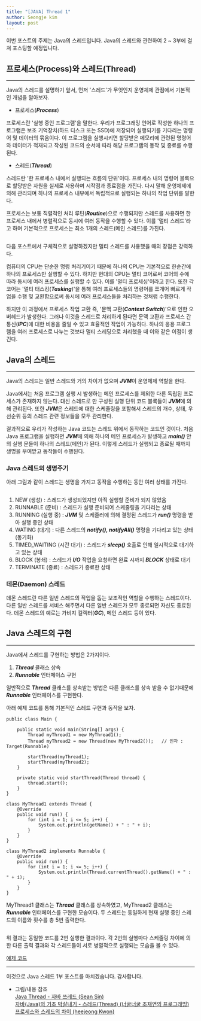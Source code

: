 ```yaml
---
title: "[JAVA] Thread 1"
author: Seongje kim
layout: post
---
```

<style>
    blockquote {
        font-size:13pt;
		padding-bottom:0.1px;
        margin-bottom:30px;
    }

	img {
		margin-left:15px;
		margin-right:30px;
		max-width:95%;
		heght:auto;
	}

	h3 {
		margin-bottom:15px;
	}
</style>

이번 포스트의 주제는 Java의 스레드입니다.
Java의 스레드와 관련하여 2 ~ 3부에 걸쳐 포스팅할 예정입니다.

## 프로세스(Process)와 스레드(Thread)
---

Java의 스레드를 설명하기 앞서, 먼저 '스레드'가 무엇인지 운영체제 관점에서 기본적인 개념을 알아보자.

- 프로세스(***Process***)

프로세스란 '실행 중인 프로그램'을 말한다.
우리가 프로그래밍 언어로 작성한 하나의 프로그램은 보조 기억장치(하드 디스크 또는 SSD)에 저장되어 실행되기를 기다리는 명령어 및 데이터의 묶음이다.
이 프로그램을 실행시키면 할당받은 메모리에 관련된 명령어와 데이터가 적재되고 작성된 코드의 순서에 따라 해당 프로그램의 동작 및 종료를 수행된다.

- 스레드(***Thread***)

스레드란 '한 프로세스 내에서 실행되는 흐름의 단위'이다.
프로세스 내의 명령어 블록으로 할당받은 자원을 실제로 사용하며 시작점과 종료점을 가진다.
다시 말해 운영체제에 의해 관리되며 하나의 프로세스 내부에서 독립적으로 실행되는 하나의 작업 단위를 말한다.

프로세스는 보통 직렬적인 처리 루틴(***Routine***)으로 수행되지만 스레드를 사용하면 한 프로세스 내에서 병렬적으로 동시에 여러 동작을 수행할 수 있다.
이를 '멀티 스레드'라고 하며 기본적으로 프로세스는 최소 1개의 스레드(메인 스레드)를 가진다.

<img src="{{ 'assets/images/java/thread/java_thread_01.PNG' | relative_url }}" alt=""/>

다음 포스트에서 구체적으로 설명하겠지만 멀티 스레드를 사용했을 때의 장점은 강력하다.

컴퓨터의 CPU는 단순한 명령 처리기이기 때문에 하나의 CPU는 기본적으로 한순간에 하나의 프로세스만 실행할 수 있다.
하지만 현대의 CPU는 멀티 코어로써 코어의 수에 따라 동시에 여러 프로세스를 실행할 수 있다. 이를 '멀티 프로세싱'이라고 한다.
또한 각 코어는 '멀티 태스킹(***Tasking***)'을 통해 여러 프로세스들의 명령어를 쪼개어 빠르게 작업을 수행 및 교환함으로써 동시에 여러 프로세스들을 처리하는 것처럼 수행한다.

하지만 이 과정에서 프로세스 작업 교환 즉, '문맥 교환(***Context Switch***)'으로 인한 오버헤드가 발생한다.
그러나 이것을 스레드로 처리하게 된다면 문맥 교환과 프로세스 간 통신(***IPC***)에 대한 비용을 줄일 수 있고 효율적인 작업이 가능하다.
하나의 응용 프로그램을 여러 프로세스로 나누는 것보다 멀티 스레딩으로 처리했을 때 이와 같은 이점이 생긴다.

## Java의 스레드
---

Java의 스레드는 일반 스레드와 거의 차이가 없으며 ***JVM***이 운영체제 역할을 한다.

Java에서는 처음 프로그램 실행 시 발생하는 메인 프로세스를 제외한 다른 독립된 프로세스가 존재하지 않는다.
대신 스레드로 만 구성된 실행 단위 코드 블록들이 ***JVM***에 의해 관리된다.
또한 ***JVM***은 스레드에 대한 스케줄링을 포함해서 스레드의 개수, 상태, 우선순위 등의 스레드 관련 정보들을 모두 관리한다.

결과적으로 우리가 작성하는 Java 코드는 스레드 위에서 동작하는 코드인 것이다.
처음 Java 프로그램을 실행하면 ***JVM***에 의해 하나의 메인 프로세스가 발생하고 ***main()*** 안의 실행 문들이 하나의 스레드(메인)가 된다.
이렇게 스레드가 실행되고 종료될 때까지 생명을 부여받고 동작들이 수행된다.

### Java 스레드의 생명주기  

아래 그림과 같이 스레드는 생명을 가지고 동작을 수행하는 동안 여러 상태를 가진다.

<img src="{{ 'assets/images/java/thread/java_thread_02.png' | relative_url }}" alt=""/>

1. NEW (생성) : 스레드가 생성되었지만 아직 실행할 준비가 되지 않았음  
2. RUNNABLE (준비) : 스레드가 실행 준비되어 스케줄링을 기다리는 상태  
3. RUNNING (실행 중) : ***JVM*** 및 스케줄러에 의해 결정된 스레드가 ***run()*** 명령을 받아 실행 중인 상태  
4. WATING (대기) : 다른 스레드의 ***notify(), notifyAll()*** 명령을 기다리고 있는 상태(동기화)  
5. TIMED_WAITING (시간 대기) : 스레드가 ***sleep()*** 호출로 인해 일시적으로 대기하고 있는 상태  
6. BLOCK (봉쇄) : 스레드가 ***I/O*** 작업을 요청하면 완료 시까지 ***BLOCK*** 상태로 대기  
7. TERMINATE (종료) : 스레드가 종료한 상태

### 데몬(Daemon) 스레드  

데몬 스레드란 다른 일반 스레드의 작업을 돕는 보조적인 역할을 수행하는 스레드이다.
다른 일반 스레드를 서비스 해주면서 다른 일반 스레드가 모두 종료되면 자신도 종료된다.
데몬 스레드의 예로는 가비지 컬렉터(***GC***), 메인 스레드 등이 있다.

## Java 스레드의 구현
---

Java에서 스레드를 구현하는 방법은 2가지이다.

1. ***Thread*** 클래스 상속  
2. ***Runnable*** 인터페이스 구현

일반적으로 ***Thread*** 클래스를 상속받는 방법은 다른 클래스를 상속 받을 수 없기때문에 ***Runnable*** 인터페이스를 구현한다.

아래 예제 코드를 통해 기본적인 스레드 구현과 동작을 보자.

```
public class Main {

    public static void main(String[] args) {
        Thread myThread1 = new MyThread1();
        Thread myThread2 = new Thread(new MyThread2());   // 인자 : Target(Runnable)

        startThread(myThread1);
        startThread(myThread2);
    }

    private static void startThread(Thread thread) {
        thread.start();
    }
}

class MyThread1 extends Thread {
    @Override
    public void run() {
        for (int i = 1; i <= 5; i++) {
            System.out.println(getName() + " : " + i);
        }
    }
}

class MyThread2 implements Runnable {
    @Override
    public void run() {
        for (int i = 1; i <= 5; i++) {
            System.out.println(Thread.currentThread().getName() + " : " + i);
        }
    }
}
```

MyThread1 클래스는 ***Thread*** 클래스를 상속하였고, MyThread2 클래스는 ***Runnable*** 인터페이스를 구현한 모습이다.
두 스레드는 동일하게 현재 실행 중인 스레드의 이름와 횟수를 총 5번 출력한다.

<img src="{{ 'assets/images/java/thread/java_thread_03.png' | relative_url }}" alt=""/>

위 결과는 동일한 코드를 2번 실행한 결과이다.
각 2번의 실행마다 스케줄링 차이에 의한 다른 출력 결과와 각 스레드들이 서로 병렬적으로 실행되는 모습을 볼 수 있다.

[예제 코드](https://github.com/kimseongje3111/ExampleCode/tree/master/Java/Java_04)  

***

이것으로 Java 스레드 1부 포스트를 마치겠습니다. 감사합니다.

- 그림/내용 참조  
[Java Thread - 자바 쓰레드 (Sean Sin)](https://dailyworker.github.io/java-thread/)  
[자바(Java)의 기초 박살내기 - 스레드(Thread) (너굴너굴 조재연의 프로그래밍)](https://raccoonjy.tistory.com/15)  
[프로세스와 스레드의 차이 (heejeong Kwon)](https://gmlwjd9405.github.io/2018/09/14/process-vs-thread.html)
